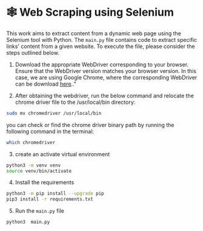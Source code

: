# 🕸️ Web Scraping using Selenium


This work aims to extract content from a dynamic web page using the Selenium tool with Python. 
The `main.py` file contains code  to extract specific links' content from a given website. 
To execute the file, please consider the steps outlined below.

1. Download the appropriate WebDriver corresponding to your browser. Ensure that the WebDriver version matches your browser version. In this case, we are using Google Chrome, where the corresponding WebDriver can be download [here](https://sites.google.com/chromium.org/driver/).."

2. After obtaining the webdriver, run the below command and relocate the chrome driver file to the /usr/local/bin directory:
```bash
sudo mv chromedriver /usr/local/bin
```
you can check or find the chrome driver binary path by  running the following command in the terminal: 
```bash
which chromedriver
```

3.  create an activate virtual environment
```bash
python3 -m venv venv
source venv/bin/activate
   ```
4. Install the requirements
```bash
python3 -m pip install --upgrade pip
pip3 install -r requirements.txt
   ```
5. Run the `main.py` file
```bash
python3  main.py
```
